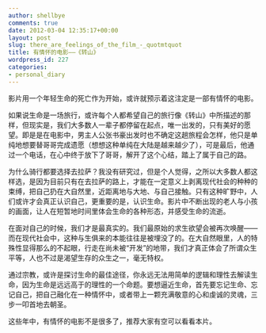 ```yaml
---
author: shellbye
comments: true
date: 2012-03-04 12:35:17+00:00
layout: post
slug: there_are_feelings_of_the_film_-_quotmtquot
title: 有情怀的电影——《转山》
wordpress_id: 227
categories:
- personal_diary
---
```


影片用一个年轻生命的死亡作为开始，或许就预示着这注定是一部有情怀的电影。  
  
如果说生命是一场旅行，或许每个人都希望自己的旅行像《转山》中所描述的那样，但现实是，我们大多数人一辈子都停留在起点，唯一出发的，只有美好的愿望。即是是在电影中，男主人公张书豪出发时也不确定这趟旅程会怎样，他只是单纯地想要替哥哥完成遗愿（想想这种单纯在大陆是越来越少了），可是最后，他通过一个电话，在心中终于放下了哥哥，解开了这个心结，踏上了属于自己的路。  
  
为什么骑行都要选择去拉萨？我没有研究过，但是个人觉得，之所以大多数人都这样选，是因为目前只有在去拉萨的路上，才能在一定意义上剥离现代社会的种种的束缚，把自己扔在大自然里，近距离地与大地、与自己接触。只有这种旷野中，人们或许才会真正认识自己，更重要的是，认识生命。影片中不断出现的老人与小孩的画面，让人在短暂地时间里体会生命的各种形态，并感受生命的流逝。  
  
在面对自己的时候，我们才是最真实的。我们最原始的求生欲望会被再次唤醒——而在现代社会中，这种与生俱来的本能往往是被埋没了的。在大自然眼里，人的特殊性显得那么的不起眼，行走在尚未被“开发”的地带，我们才真正体会了所谓众生平等，人也不过是渴望生存的众生之一，毫无特权。  
  
通过宗教，或许是探讨生命的最佳途径，你永远无法用简单的逻辑和理性去解读生命，因为生命是远远高于的理性的一个命题。要想逼近生命，首先要忘记生命、忘记自己，把自己融化在一种情怀中，或者带上一颗充满敬意的心和虔诚的灵魂，三步一叩首地去朝圣。  
  
这些年中，有情怀的电影不是很多了，推荐大家有空可以看看本片。  

